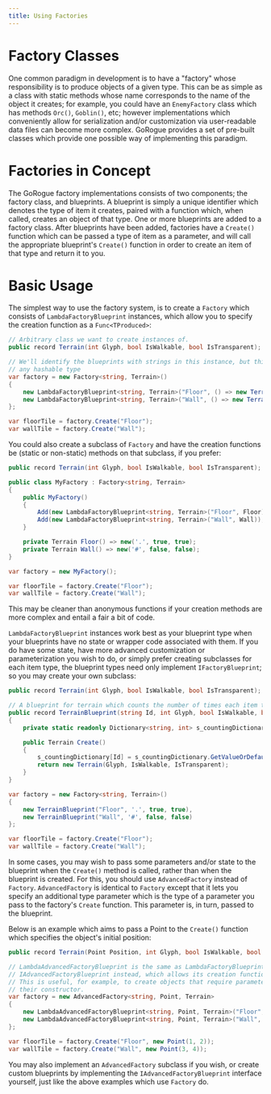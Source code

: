 ```yaml
---
title: Using Factories
---
```


# Factory Classes
One common paradigm in development is to have a "factory" whose responsibility is to produce objects of a given type.  This can be as simple as a class with static methods whose name corresponds to the name of the object it creates; for example, you could have an `EnemyFactory` class which has methods `Orc()`, `Goblin()`, etc; however implementations which conveniently allow for serialization and/or customization via user-readable data files can become more complex.  GoRogue provides a set of pre-built classes which provide one possible way of implementing this paradigm.

# Factories in Concept
The GoRogue factory implementations consists of two components; the factory class, and blueprints.  A blueprint is simply a unique identifier which denotes the type of item it creates, paired with a function which, when called, creates an object of that type.  One or more blueprints are added to a factory class.  After blueprints have been added, factories have a `Create()` function which can be passed a type of item as a parameter, and will call the appropriate blueprint's `Create()` function in order to create an item of that type and return it to you.

# Basic Usage
The simplest way to use the factory system, is to create a `Factory` which consists of `LambdaFactoryBlueprint` instances, which allow you to specify the creation function as a `Func<TProduced>`:

```CS
// Arbitrary class we want to create instances of.
public record Terrain(int Glyph, bool IsWalkable, bool IsTransparent);

// We'll identify the blueprints with strings in this instance, but this could be an enum or
// any hashable type
var factory = new Factory<string, Terrain>()
{
    new LambdaFactoryBlueprint<string, Terrain>("Floor", () => new Terrain('.', true, true)),
    new LambdaFactoryBlueprint<string, Terrain>("Wall", () => new Terrain('#', false, false))
};

var floorTile = factory.Create("Floor");
var wallTile = factory.Create("Wall");
```

You could also create a subclass of `Factory` and have the creation functions be (static or non-static) methods on that subclass, if you prefer:

```CS
public record Terrain(int Glyph, bool IsWalkable, bool IsTransparent);

public class MyFactory : Factory<string, Terrain>
{
    public MyFactory()
    {
        Add(new LambdaFactoryBlueprint<string, Terrain>("Floor", Floor));
        Add(new LambdaFactoryBlueprint<string, Terrain>("Wall", Wall));
    }

    private Terrain Floor() => new('.', true, true);
    private Terrain Wall() => new('#', false, false);
}

var factory = new MyFactory();

var floorTile = factory.Create("Floor");
var wallTile = factory.Create("Wall");
```

This may be cleaner than anonymous functions if your creation methods are more complex and entail a fair a bit of code.

`LambdaFactoryBlueprint` instances work best as your blueprint type when your blueprints have no state or wrapper code associated with them.  If you do have some state, have more advanced customization or parameterization you wish to do, or simply prefer creating subclasses for each item type, the blueprint types need only implement `IFactoryBlueprint`; so you may create your own subclass:

```CS
public record Terrain(int Glyph, bool IsWalkable, bool IsTransparent);

// A blueprint for terrain which counts the number of times each item type is instantiated.
public record TerrainBlueprint(string Id, int Glyph, bool IsWalkable, bool IsTransparent) : IFactoryBlueprint<string, Terrain>
{
    private static readonly Dictionary<string, int> s_countingDictionary = new();

    public Terrain Create()
    {
        s_countingDictionary[Id] = s_countingDictionary.GetValueOrDefault(Id, 0) + 1;
        return new Terrain(Glyph, IsWalkable, IsTransparent);
    }
}

var factory = new Factory<string, Terrain>()
{
    new TerrainBlueprint("Floor", '.', true, true),
    new TerrainBlueprint("Wall", '#', false, false)
};

var floorTile = factory.Create("Floor");
var wallTile = factory.Create("Wall");
```

In some cases, you may wish to pass some parameters and/or state to the blueprint when the `Create()` method is called, rather than when the blueprint is created.  For this, you should use `AdvancedFactory` instead of `Factory`.  `AdvancedFactory` is identical to `Factory` except that it lets you specify an additional type parameter which is the type of a parameter you pass to the factory's `Create` function.  This parameter is, in turn, passed to the blueprint.

Below is an example which aims to pass a Point to the `Create()` function which specifies the object's initial position:

```CS
public record Terrain(Point Position, int Glyph, bool IsWalkable, bool IsTransparent);

// LambdaAdvancedFactoryBlueprint is the same as LambdaFactoryBlueprint but implements
// IAdvancedFactoryBlueprint instead, which allows its creation function to take parameters.
// This is useful, for example, to create objects that require parameters to be passed to
// their constructor.
var factory = new AdvancedFactory<string, Point, Terrain>
{
    new LambdaAdvancedFactoryBlueprint<string, Point, Terrain>("Floor", pos => new Terrain(pos, '.', true, true)),
    new LambdaAdvancedFactoryBlueprint<string, Point, Terrain>("Wall", pos => new Terrain(pos, '#', false, false))
};

var floorTile = factory.Create("Floor", new Point(1, 2));
var wallTile = factory.Create("Wall", new Point(3, 4));
```

You may also implement an `AdvancedFactory` subclass if you wish, or create custom blueprints by implementing the `IAdvancedFactoryBlueprint` interface yourself, just like the above examples which use `Factory` do.